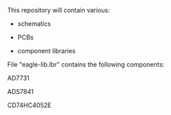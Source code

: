 This repository will contain various:
	
- schematics

- PCBs

- component libraries

File "eagle-lib.lbr" contains the following components:

AD7731

ADS7841

CD74HC4052E
